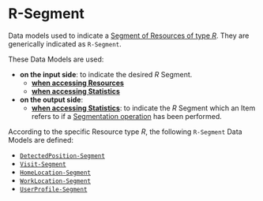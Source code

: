 # R-Segment

Data models used to indicate a [Segment of Resources of type *R*](/api/concepts/resource-definition.md).
They are generically indicated as `R-Segment`.

These Data Models are used:

- **on the input side**: to indicate the desired *R* Segment. 
    - [**when accessing Resources**](/api/reference/endpoints/endpoints/resources/index.md)
    - [**when accessing Statistics**](/api/reference/endpoints/endpoints/statistics/index.md)
- **on the output side**:
    - [**when accessing Statistics**](/api/reference/endpoints/endpoints/statistics/index.md): to indicate the *R* Segment which an Item refers to if a [Segmentation operation](/api/concepts/statistics.md#segmentation) has been performed.

According to the specific Resource type *R*, the following `R-Segment` Data Models are defined:

* [`DetectedPosition-Segment`](api/data-models/r-segment/detected-position.md)
* [`Visit-Segment`](api/data-models/r-segment/visit.md)
* [`HomeLocation-Segment`](api/data-models/r-segment/home-location.md)
* [`WorkLocation-Segment`](api/data-models/r-segment/work-location.md)
* [`UserProfile-Segment`](api/data-models/r-segment/profile.md)
